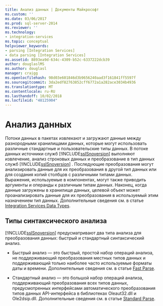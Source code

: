```yaml
---
title: Анализ данных | Документы Майкрософт
ms.custom: ''
ms.date: 03/06/2017
ms.prod: sql-server-2014
ms.reviewer: ''
ms.technology:
- integration-services
ms.topic: conceptual
helpviewer_keywords:
- parsing [Integration Services]
- data parsing [Integration Services]
ms.assetid: 8893ea9d-634c-4309-b52c-6337222dcb39
author: douglaslMS
ms.author: douglasl
manager: craigg
ms.openlocfilehash: 98d03e601846d3b9656240aad3f161841ff5597f
ms.sourcegitcommit: 3da2edf82763852cff6772a1a282ace3034b4936
ms.translationtype: MT
ms.contentlocale: ru-RU
ms.lasthandoff: 10/02/2018
ms.locfileid: "48125904"
---
```

# <a name="parsing-data"></a>Анализ данных
  Потоки данных в пакетах извлекают и загружают данные между разнородными хранилищами данных, которые могут использовать различные стандартные и пользовательские типы данных. В потоке данных источники служб [!INCLUDE[ssISnoversion](../../includes/ssisnoversion-md.md)] выполняют извлечение, анализ строковых данных и преобразование в тип данных служб [!INCLUDE[ssISnoversion](../../includes/ssisnoversion-md.md)] . Последующие преобразования могут анализировать данные для их преобразования в другой тип данных или для создания копий столбцов с различными типами данных. Выражения, используемые в компонентах, могут также приводить аргументы и операнды к различным типам данных. Наконец, когда данные загружены в хранилище данных, целевой объект может проанализировать данные для их преобразования в используемый этим назначением тип данных. Дополнительные сведения см. в статье [Integration Services Data Types](integration-services-data-types.md).  
  
## <a name="types-of-parsing"></a>Типы синтаксического анализа  
 [!INCLUDE[ssISnoversion](../../includes/ssisnoversion-md.md)] предусматривают два типа анализа для преобразования данных: быстрый и стандартный синтаксический анализ.  
  
-   Быстрый анализ — это быстрый, простой набор операций анализа, не поддерживающий преобразования местных типов данных и поддерживающий только наиболее часто используемые форматы даты и времени. Дополнительные сведения см. в статье [Fast Parse](../fast-parse.md).  
  
-   Стандартный анализ — это большой набор операций анализа, поддерживающий преобразования всех типов данных, предусмотренных интерфейсами автоматического преобразования типов данных API-интерфейса в библиотеках Oleaut32.dll и Ole2dsip.dll. Дополнительные сведения см. в статье [Standard Parse](../standard-parse.md).  
  
  

